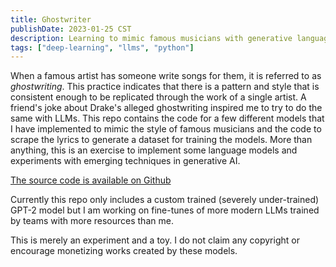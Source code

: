 ```yaml
---
title: Ghostwriter
publishDate: 2023-01-25 CST
description: Learning to mimic famous musicians with generative language models.
tags: ["deep-learning", "llms", "python"]
---
```

When a famous artist has someone write songs for them, it is referred to as *ghostwriting*. This practice indicates that there is a pattern and style that is consistent enough to be replicated through the work of a single artist. A friend's joke about Drake's alleged ghostwriting inspired me to try to do the same with LLMs. This repo contains the code for a few different models that I have implemented to mimic the style of famous musicians and the code to scrape the lyrics to generate a dataset for training the models. More than anything, this is an exercise to implement some language models and experiments with emerging techniques in generative AI.

[The source code is available on Github](https://github.com/walln/ghostwriter)

Currently this repo only includes a custom trained (severely under-trained) GPT-2 model but I am working on fine-tunes of more modern LLMs trained by teams with more resources than me.

This is merely an experiment and a toy. I do not claim any copyright or encourage monetizing works created by these models.
